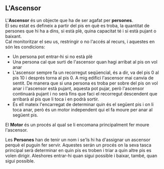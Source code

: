 ## L'Ascensor

L'**Ascensor** és un objecte que ha de ser agafat per **persones**.  
El seu estat es defineix a partir del pis en què es troba, 
la quantitat de persones que hi ha a dins, si està plè, quina capacitat té
i si està pujant o baixant.  
Cal monitoritzar el seu us, restringir o no l'accés al recurs, i aquestes en són les condicions:  
 - Un persona pot entrar-hi si no està plè
 - Una persona cal que surti de l'ascensor quan hagi arribat al pis on vol anar
 - L'ascensor sempre fa un recorregut seqüencial, és a dir, va del pis 0 al pis 10 i després torna al pis 0.
  A mig edifici l'ascensor mai canvia de sentit. De manera que si una persona es troba per sobre
  del pis on vol anar i l'ascensor està pujant, aquesta pot pujar, però l'ascensor
  continuarà pujant i no serà fins que faci el recorregut descendent que arribarà al pis que li toca i en podrà sortir.
 - És ell mateix l'encarregat de determinar quin és el següent pis i on li toca anar, però és un motor independent
  qui el fa moure per anar al següent pis.
   
El **Motor** és un procés al qual se li encomana principalment fer moure l'ascensor.  

Les **Persones** han de tenir un nom i se'ls hi ha d'assignar un ascensor perquè el puguin fer servir. Aquestes serán un procés
on la seva tasca principal serà determinar en quin pis es troben i triar a quin altre pis es volen dirigir. Aleshores entrar-hi
quan sigui possible i baixar, també, quan sigui possible.